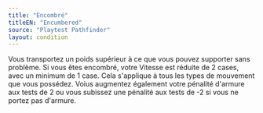 ```yaml
---
title: "Encombré"
titleEN: "Encumbered"
source: "Playtest Pathfinder"
layout: condition
---
```


Vous transportez un poids supérieur à ce que vous pouvez supporter sans problème. Si vous êtes encombré, votre Vitesse est réduite de 2 cases, avec un minimum de 1 case. Cela s'applique à tous les types de mouvement que vous possédez. Voius augmentez également votre pénalité d'armure aux tests de 2 ou vous subissez une pénalité aux tests de -2 si vous ne portez pas d'armure.